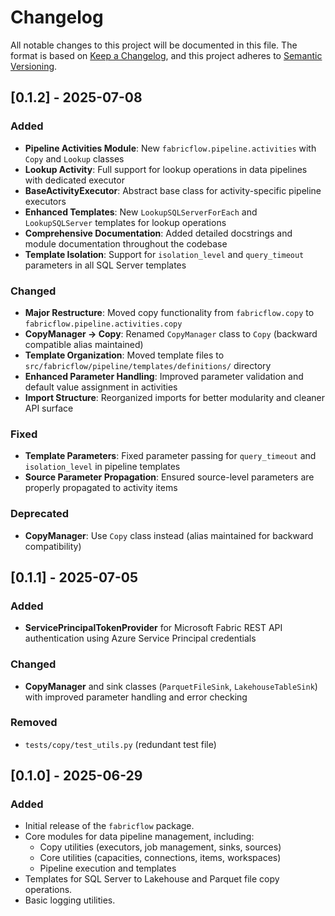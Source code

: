 # Changelog

All notable changes to this project will be documented in this file.
The format is based on [Keep a Changelog](https://keepachangelog.com/en/1.1.0/), and this project adheres to [Semantic Versioning](https://semver.org/spec/v2.0.0.html).

## [0.1.2] - 2025-07-08

### Added

- **Pipeline Activities Module**: New `fabricflow.pipeline.activities` with `Copy` and `Lookup` classes
- **Lookup Activity**: Full support for lookup operations in data pipelines with dedicated executor
- **BaseActivityExecutor**: Abstract base class for activity-specific pipeline executors
- **Enhanced Templates**: New `LookupSQLServerForEach` and `LookupSQLServer` templates for lookup operations
- **Comprehensive Documentation**: Added detailed docstrings and module documentation throughout the codebase
- **Template Isolation**: Support for `isolation_level` and `query_timeout` parameters in all SQL Server templates

### Changed

- **Major Restructure**: Moved copy functionality from `fabricflow.copy` to `fabricflow.pipeline.activities.copy`
- **CopyManager → Copy**: Renamed `CopyManager` class to `Copy` (backward compatible alias maintained)
- **Template Organization**: Moved template files to `src/fabricflow/pipeline/templates/definitions/` directory
- **Enhanced Parameter Handling**: Improved parameter validation and default value assignment in activities
- **Import Structure**: Reorganized imports for better modularity and cleaner API surface

### Fixed

- **Template Parameters**: Fixed parameter passing for `query_timeout` and `isolation_level` in pipeline templates
- **Source Parameter Propagation**: Ensured source-level parameters are properly propagated to activity items

### Deprecated

- **CopyManager**: Use `Copy` class instead (alias maintained for backward compatibility)

## [0.1.1] - 2025-07-05

### Added

- **ServicePrincipalTokenProvider** for Microsoft Fabric REST API authentication using Azure Service Principal credentials

### Changed

- **CopyManager** and sink classes (`ParquetFileSink`, `LakehouseTableSink`) with improved parameter handling and error checking

### Removed

- `tests/copy/test_utils.py` (redundant test file)

## [0.1.0] - 2025-06-29

### Added

- Initial release of the `fabricflow` package.
- Core modules for data pipeline management, including:
  - Copy utilities (executors, job management, sinks, sources)
  - Core utilities (capacities, connections, items, workspaces)
  - Pipeline execution and templates
- Templates for SQL Server to Lakehouse and Parquet file copy operations.
- Basic logging utilities.

